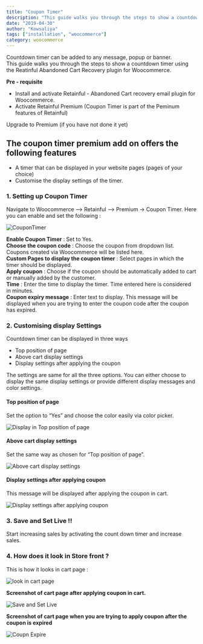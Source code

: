 ```yaml
---
title: "Coupon Timer"
description: "This guide walks you through the steps to show a countdown timer using the Retainful Abandoned Cart Recovery plugin for Woocommerce.This preminum add on feature helps you to drive more sales and increase revenue."
date: "2019-04-30"
author: "Kowsaliya"
tags: ["installation", "woocommerce"]
category: woocommerce
---
```


Countdown timer can be added to any message, popup or banner.       
This guide walks you through the steps to show a countdown timer using the Reatinful Abandoned Cart Recovery plugin for Woocommerce.

**Pre - requisite**

-   Install and activate Retainful - <link-text url="https://www.retainful.com/features/woocommerce" target="_blank" rel="noopener">Abandoned Cart recovery email plugin for Woocommerce</link-text>.
-   Activate Retainful Premium (Coupon Timer is part of the Peminum features of Retainful)

<link-text url="https://app.retainful.com/?utm_source=coupon_timer&utm_medium=upgrade_to_premium&utm_campaign=docs" target="_blank" rel="noopener">Upgrade to Premium</link-text> (if you have not done it yet)  
  

## The coupon timer premium add on offers the following features
- A timer that can be displayed in your website pages (pages of your choice)  
- Customise the display settings of the timer.


### 1. Setting up Coupon Timer   
Navigate to Woocommerce --> Retainful --> Premium → Coupon Timer. Here you can enable and set the following :

![CouponTimer](../../images/docs/coupon-timer/CouponTimer.png)

**Enable Coupon Timer** : Set to Yes.  
**Choose the coupon code** : Choose the coupon from dropdown list. Coupons created via Woocommerce will be listed here.  
**Custom Pages to display the coupon timer** : Select pages in which the timer should be displayed.  
**Apply coupon** : Choose if the coupon should be automatically added to cart or manually added by the customer.  
**Time** : Enter the time to display the timer. Time entered here is considered in minutes.  
**Coupon expiry message** : Enter text to display. This message will be displayed when you are trying to enter the coupon code after the coupon has expired.

### 2. Customising display Settings

Countdown timer can be displayed in three ways

* Top position of page
* Above cart display settings
* Display settings after applying the coupon



The settings are same for all the three options. You can either choose to display the same display settings or provide different display messages and color settings.  
  
#### Top position of page 
Set the option to “Yes” and choose the color easily via color picker.  

![Display in Top position of page](../../images/docs/coupon-timer/TopPosition.png)

#### Above cart display settings        
Set the same way as chosen for “Top position of page”.

![Above cart display settings](../../images/docs/coupon-timer/AboveCartSetting.png)  
  

#### Display settings after applying coupon  
This message will be displayed after applying the coupon in cart.  

![Display settings after applying coupon](../../images/docs/coupon-timer/BelowAppliedCoupon.png)

### 3. Save and Set Live !!  
Start increasing sales by activating the count down timer and increase sales.  
  

### 4. How does it look in Store front ?  
This is how it looks in cart page :

![look in cart page](../../images/docs/coupon-timer/AboveCart.png)

**Screenshot of cart page after applying coupon in cart.**

![Save and Set Live](../../images/docs/coupon-timer/CouponApply.png)


**Screenshot of cart page when you are trying to apply coupon after the coupon is expired**

![Coupn Expire](../../images/docs/coupon-timer/CouponExpire.png)